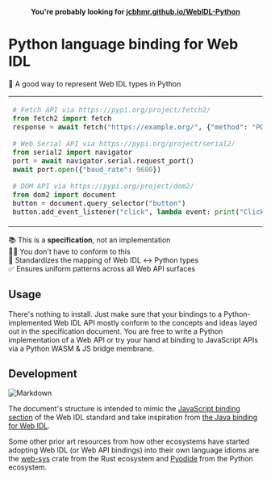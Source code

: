 <p align=center>
  <b>You're probably looking for <a href="https://jcbhmr.github.io/WebIDL-Python/">jcbhmr.github.io/WebIDL-Python</a></b>
</p>

# Python language binding for Web IDL

🐍 A good way to represent Web IDL types in Python

<table align=center><td>

```py
# Fetch API via https://pypi.org/project/fetch2/
from fetch2 import fetch
response = await fetch("https://example.org/", {"method": "POST"})

# Web Serial API via https://pypi.org/project/serial2/
from serial2 import navigator
port = await navigator.serial.request_port()
await port.open({"baud_rate": 9600})

# DOM API via https://pypi.org/project/dom2/
from dom2 import document
button = document.query_selector("button")
button.add_event_listener("click", lambda event: print("Clicked!"))
```

</table>

📚 This is a **specification**, not an implementation \
🤷‍♀️ You don't have to conform to this \
📄 Standardizes the mapping of Web IDL ↔ Python types \
✅ Ensures uniform patterns across all Web API surfaces

## Usage

There's nothing to install. Just make sure that your bindings to a Python-implemented Web IDL API mostly conform to the concepts and ideas layed out in the specification document. You are free to write a Python implementation of a Web API or try your hand at binding to JavaScript APIs via a Python WASM & JS bridge membrane.

## Development

![Markdown](https://img.shields.io/static/v1?style=for-the-badge&message=Markdown&color=000000&logo=Markdown&logoColor=FFFFFF&label=)

The document's structure is intended to mimic the [JavaScript binding section](https://webidl.spec.whatwg.org/#javascript-binding) of the Web IDL standard and take inspiration from [the Java binding for Web IDL](https://www.w3.org/TR/WebIDL-Java/).

Some other prior art resources from how other ecosystems have started adopting Web IDL (or Web API bindings) into their own language idioms are the [web-sys](https://crates.io/crates/web-sys) crate from the Rust ecosystem and [Pyodide](https://pyodide.org/en/stable/usage/type-conversions.html) from the Python ecosystem.
